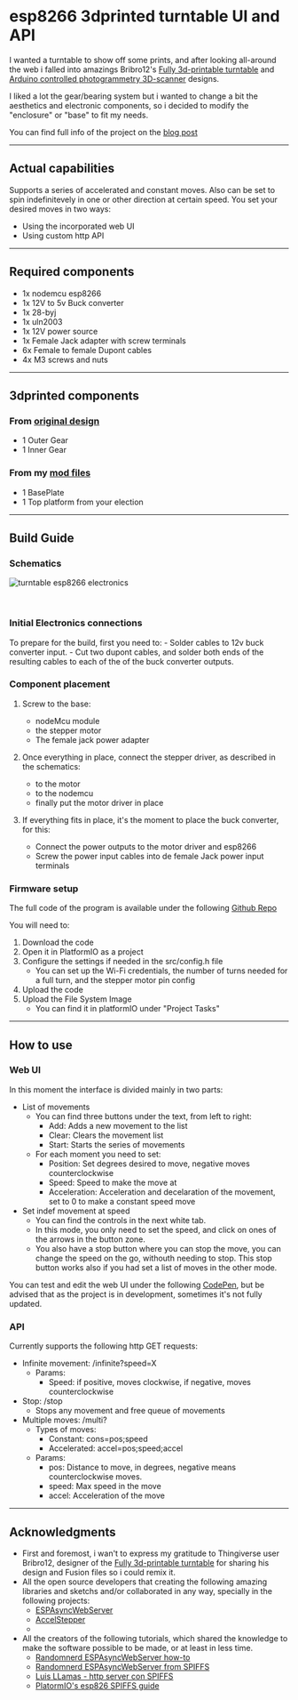 # esp8266 3dprinted turntable UI and API
I wanted a turntable to show off some prints, and after looking all-around the web i falled into amazings Bribro12's [Fully 3d-printable turntable](https://www.thingiverse.com/thing:3723618) and [Arduino controlled photogrammetry 3D-scanner](https://www.thingiverse.com/thing:3958326) designs. 

I liked a lot the gear/bearing system but i wanted to change a bit the aesthetics and electronic components, so i decided to modify the "enclosure" or "base" to fit my needs.

You can find full info of the project on the [blog post](https://nkmakes.github.io/2020/09/10/3dprinted-turntable-UI-API/)

---
## Actual capabilities

Supports a series of accelerated and constant moves. 
Also can be set to spin indefinitevely in one or other direction at certain speed.
You set your desired moves in two ways:
- Using the incorporated web UI
- Using custom http API

---
## Required components

- 1x nodemcu esp8266
- 1x 12V to 5v Buck converter
- 1x 28-byj
- 1x uln2003
- 1x 12V power source
- 1x Female Jack adapter with screw terminals
- 6x Female to female Dupont cables
- 4x M3 screws and nuts

---
## 3dprinted components

### From [original design](https://www.thingiverse.com/thing:3958326)
- 1 Outer Gear
- 1 Inner Gear

### From my [mod files](https://www.thingiverse.com/thing:4142700)
- 1 BasePlate
- 1 Top platform from your election

---
## Build Guide

### Schematics

![turntable esp8266 electronics](https://nkmakes.github.io/images/turntable_circuit.JPG)

<br>

### Initial Electronics connections

To prepare for the build, first you need to:
    - Solder cables to 12v buck converter input.
    - Cut two dupont cables, and solder both ends of the resulting cables to each of the of the buck converter outputs.

### Component placement

1. Screw to the base: 
    - nodeMcu module
    - the stepper motor
    - The female jack power adapter

2. Once everything in place, connect the stepper driver, as described in the schematics:
    - to the motor
    - to the nodemcu
    - finally put the motor driver in place

3. If everything fits in place, it's the moment to place the buck converter, for this:
    - Connect the power outputs to the motor driver and esp8266
    - Screw the power input cables into de female Jack power input terminals


### Firmware setup

The full code of the program is available under the following [Github Repo](https://github.com/nkmakes/esp8266-3dprinted-turntable-UI)

You will need to:
1. Download the code
2. Open it in PlatformIO as a project
3. Configure the settings if needed in the src/config.h file
    - You can set up the Wi-Fi credentials, the number of turns needed for a full turn, and the stepper motor pin config
4. Upload the code
5. Upload the File System Image
    - You can find it in platformIO under "Project Tasks"

---

## How to use

### Web UI

In this moment the interface is divided mainly in two parts:
- List of movements
    - You can find three buttons under the text, from left to right:
        - Add: Adds a new movement to the list
        - Clear: Clears the movement list
        - Start: Starts the series of movements
    - For each moment you need to set:
        - Position: Set degrees desired to move, negative moves counterclockwise
        - Speed: Speed to make the move at
        - Acceleration: Acceleration and decelaration of the movement, set to 0 to make a constant speed move
- Set indef movement at speed
    - You can find the controls in the next white tab.
    - In this mode, you only need to set the speed, and click on ones of the arrows in the button zone.
    - You also have a stop button where you can stop the move, you can change the speed on the go, withouth needing to stop. This stop button works also if you had set a list of moves in the other mode.

You can test and edit the web UI under the following [CodePen](https://codepen.io/niko93rodriguez/pen/yLOvmoN), but be advised that as the project is in development, sometimes it's not fully updated.

### API

Currently supports the following http GET requests:
- Infinite movement: /infinite?speed=X
    - Params: 
        - Speed: if positive, moves clockwise, if negative, moves counterclockwise
- Stop: /stop
    - Stops any movement and free queue of movements
- Multiple moves: /multi?
    - Types of moves:
        - Constant: cons=pos;speed
        - Accelerated: accel=pos;speed;accel
    - Params:
        - pos: Distance to move, in degrees, negative means counterclockwise moves.
        - speed: Max speed in the move
        - accel: Acceleration of the move

---
## Acknowledgments
- First and foremost, i wan't to express my gratitude to Thingiverse user Bribro12, designer of the [Fully 3d-printable turntable](https://www.thingiverse.com/thing:3723618) for sharing his design and Fusion files so i could remix it.
- All the open source developers that creating the following amazing libraries and sketchs and/or collaborated in any way, specially in the following projects:
    - [ESPAsyncWebServer](https://github.com/me-no-dev/ESPAsyncWebServer)
    - [AccelStepper](https://www.airspayce.com/mikem/arduino/AccelStepper/)
    - 
- All the creators of the following tutorials, which shared the knowledge to make the software possible to be made, or at least in less time.
    - [Randomnerd ESPAsyncWebServer how-to](https://randomnerdtutorials.com/esp32-async-web-server-espasyncwebserver-library/)
    - [Randomnerd ESPAsyncWebServer from SPIFFS](https://randomnerdtutorials.com/esp32-web-server-spiffs-spi-flash-file-system/)
    - [Luis LLamas - http server con SPIFFS](https://www.luisllamas.es/como-usar-el-spiffs-del-esp8266-con-el-arduino-ide/)
    - [PlatormIO's esp826 SPIFFS guide](https://docs.platformio.org/en/latest/platforms/espressif8266.html)

